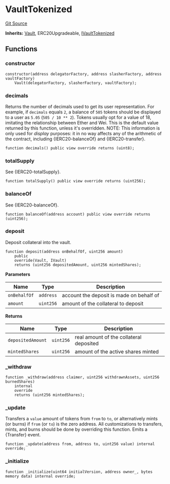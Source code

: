 # VaultTokenized
[Git Source](https://github.com/symbioticfi/core/blob/df9ca184c8ea82a887fc1922bce2558281ce8e60/src/contracts/vault/VaultTokenized.sol)

**Inherits:**
[Vault](/Users/andreikorokhov/symbiotic/core/docs/autogen/src/src/contracts/vault/Vault.sol/contract.Vault.md), ERC20Upgradeable, [IVaultTokenized](/Users/andreikorokhov/symbiotic/core/docs/autogen/src/src/interfaces/vault/IVaultTokenized.sol/interface.IVaultTokenized.md)


## Functions
### constructor


```solidity
constructor(address delegatorFactory, address slasherFactory, address vaultFactory)
    Vault(delegatorFactory, slasherFactory, vaultFactory);
```

### decimals

Returns the number of decimals used to get its user representation.
For example, if `decimals` equals `2`, a balance of `505` tokens should
be displayed to a user as `5.05` (`505 / 10 ** 2`).
Tokens usually opt for a value of 18, imitating the relationship between
Ether and Wei. This is the default value returned by this function, unless
it's overridden.
NOTE: This information is only used for _display_ purposes: it in
no way affects any of the arithmetic of the contract, including
{IERC20-balanceOf} and {IERC20-transfer}.


```solidity
function decimals() public view override returns (uint8);
```

### totalSupply

See {IERC20-totalSupply}.


```solidity
function totalSupply() public view override returns (uint256);
```

### balanceOf

See {IERC20-balanceOf}.


```solidity
function balanceOf(address account) public view override returns (uint256);
```

### deposit

Deposit collateral into the vault.


```solidity
function deposit(address onBehalfOf, uint256 amount)
    public
    override(Vault, IVault)
    returns (uint256 depositedAmount, uint256 mintedShares);
```
**Parameters**

|Name|Type|Description|
|----|----|-----------|
|`onBehalfOf`|`address`|account the deposit is made on behalf of|
|`amount`|`uint256`|amount of the collateral to deposit|

**Returns**

|Name|Type|Description|
|----|----|-----------|
|`depositedAmount`|`uint256`|real amount of the collateral deposited|
|`mintedShares`|`uint256`|amount of the active shares minted|


### _withdraw


```solidity
function _withdraw(address claimer, uint256 withdrawnAssets, uint256 burnedShares)
    internal
    override
    returns (uint256 mintedShares);
```

### _update

Transfers a `value` amount of tokens from `from` to `to`, or alternatively mints (or burns) if `from`
(or `to`) is the zero address. All customizations to transfers, mints, and burns should be done by overriding
this function.
Emits a {Transfer} event.


```solidity
function _update(address from, address to, uint256 value) internal override;
```

### _initialize


```solidity
function _initialize(uint64 initialVersion, address owner_, bytes memory data) internal override;
```

